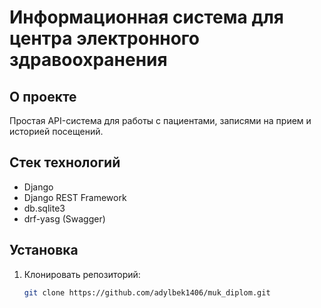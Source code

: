 # Информационная система для центра электронного здравоохранения

## О проекте
Простая API-система для работы с пациентами, записями на прием и историей посещений.

## Стек технологий
- Django
- Django REST Framework
- db.sqlite3
- drf-yasg (Swagger)

## Установка
1. Клонировать репозиторий:
   ```sh
   git clone https://github.com/adylbek1406/muk_diplom.git
  
